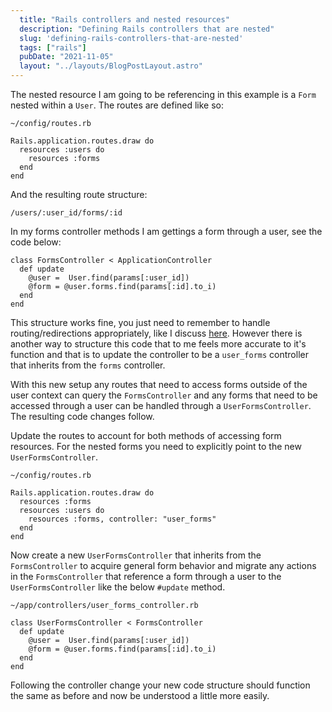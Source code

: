 ```yaml
---
  title: "Rails controllers and nested resources"
  description: "Defining Rails controllers that are nested"
  slug: 'defining-rails-controllers-that-are-nested'
  tags: ["rails"]
  pubDate: "2021-11-05"
  layout: "../layouts/BlogPostLayout.astro"
---
```


The nested resource I am going to be referencing in this example is a `Form` nested within a `User`. The routes are defined like so:

```
~/config/routes.rb
```
```
Rails.application.routes.draw do
  resources :users do
    resources :forms
  end
end
```

And the resulting route structure:
```
/users/:user_id/forms/:id
```

In my forms controller methods I am gettings a form through a user, see the code below:
```
class FormsController < ApplicationController
  def update
    @user =  User.find(params[:user_id])
    @form = @user.forms.find(params[:id].to_i)
  end
end
```

This structure works fine, you just need to remember to handle routing/redirections appropriately, like I discuss [here](https://tinytechtuts.com/2021-redirect-to-nested-resource-url-rails/). However there is another way to structure this code that to me feels more accurate to it's function and that is to update the controller to be a `user_forms` controller that inherits from the `forms` controller.

With this new setup any routes that need to access forms outside of the user context can query the `FormsController` and any forms that need to be accessed through a user can be handled through a `UserFormsController`. The resulting code changes follow.

Update the routes to account for both methods of accessing form resources. For the nested forms you need to explicitly point to the new `UserFormsController`. 

```
~/config/routes.rb
```
```
Rails.application.routes.draw do
  resources :forms
  resources :users do
    resources :forms, controller: "user_forms"
  end
end
```

Now create a new `UserFormsController` that inherits from the `FormsController` to acquire general form behavior and migrate any actions in the `FormsController` that reference a form through a user to the `UserFormsController` like the below `#update` method.

```
~/app/controllers/user_forms_controller.rb
```
```
class UserFormsController < FormsController
  def update
    @user =  User.find(params[:user_id])
    @form = @user.forms.find(params[:id].to_i)
  end
end
```

Following the controller change your new code structure should function the same as before and now be understood a little more easily.